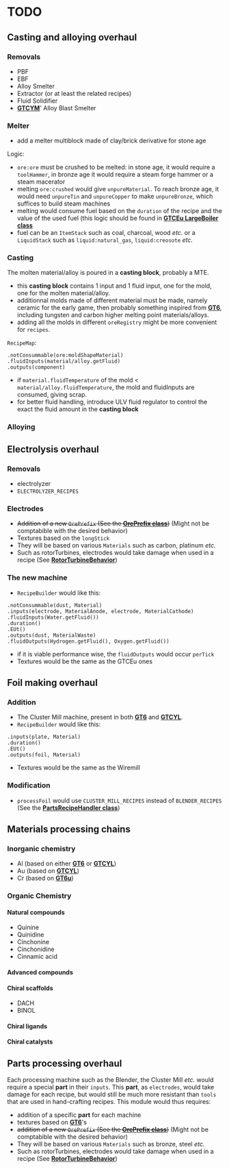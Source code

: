 # TODO


## Casting and alloying overhaul

### Removals
* PBF
* EBF
* Alloy Smelter
* Extractor (or at least the related recipes)
* Fluid Solidifier
* **[GTCYM](https://github.com/GregTechCEu/gregicality-multiblocks)**' Alloy Blast Smelter 

### Melter
* add a melter multiblock made of clay/brick derivative for stone age

Logic:
* `ore:ore` must be crushed to be melted: in stone age, it would require a `toolHammer`, in bronze age it would require a steam forge hammer or a steam macerator
* melting `ore:crushed` would give `unpureMaterial`. To reach bronze age, it would need `unpureTin` and `unpureCopper` to make `unpureBronze`, which suffices to build steam machines
* melting would consume fuel based on the `duration` of the recipe and the value of the used fuel (this logic should be found in **[GTCEu LargeBoiler class](https://github.com/GregTechCEu/GregTech/blob/master/src/main/java/gregtech/api/capability/impl/BoilerRecipeLogic.java)**
* fuel can be an `ItemStack` such as coal, charcoal, wood *etc.* or a `LiquidStack` such as `liquid:natural_gas`, `liquid:creosote` *etc.*  

### Casting
The molten material/alloy is poured in a **casting block**, probably a MTE.
* this **casting block** contains 1 input and 1 fluid input, one for the mold, one for the molten material/alloy.
* additionnal molds made of different material must be made, namely ceramic for the early game, then probably something inspired from **[GT6](https://github.com/GregTech6/gregtech6)**, including tungsten and carbon higher melting point materials/alloys.
* adding all the molds in different `oreRegistry` might be more convenient for `recipes`.

`RecipeMap`:
```
.notConsummable(ore:moldShapeMaterial)
.fluidInputs(material/alloy.getFluid)
.outputs(component)
```
* if `material.fluidTemperature` of the mold < `material/alloy.fluidTemperature`, the mold and fluidInputs are consumed, giving scrap.
* for better fluid handling, introduce ULV fluid regulator to control the exact the fluid amount in the **casting block**

### Alloying 

## Electrolysis overhaul

### Removals

* electrolyzer
* `ELECTROLYZER_RECIPES`

### Electrodes

* ~~Addition of a new `OrePrefix` (See the  **[OrePrefix class](https://github.com/GregTechCEu/GregTech/blob/master/src/main/java/gregtech/api/unification/ore/OrePrefix.java)**)~~ (Might not be comptabible with the desired behavior)
* Textures based on the `longStick`
* They will be based on various `Materials` such as carbon, platinum *etc.*
* Such as rotorTurbines, electrodes would take damage when used in a recipe (See **[RotorTurbineBehavior](https://github.com/GregTechCEu/GregTech/blob/master/src/main/java/gregtech/common/items/behaviors/TurbineRotorBehavior.java)**)

### The new machine

* `RecipeBuilder` would like this:
```
.notConsummable(dust, Material)
.inputs(electrode, MaterialAnode, electrode, MaterialCathode)
.fluidInputs(Water.getFluid())
.duration()
.EUt()
.outputs(dust, MaterialWaste)
.fluidOutputs(Hydrogen.getFluid(), Oxygen.getFluid())
```
* if it is viable performance wise, the `fluidOutputs` would occur `perTick`
* Textures would be the same as the GTCEu ones

## Foil making overhaul

### Addition

* The Cluster Mill machine, present in both **[GT6](https://github.com/GregTech6/gregtech6)** and **[GTCYL](https://github.com/GregTechCEu/gregicality-legacy)**.
* `RecipeBuilder` would like this:
```
.inputs(plate, Material)
.duration()
.EUt()
.outputs(foil, Material)
```
* Textures would be the same as the Wiremill

### Modification

* `processFoil` would use `CLUSTER_MILL_RECIPES` instead of `BLENDER_RECIPES` (See the **[PartsRecipeHandler class](https://github.com/GregTechCEu/GregTech/blob/37864035c16e838ea7d38b40ee7a487a01f52d97/src/main/java/gregtech/loaders/recipe/handlers/PartsRecipeHandler.java#L106-L137)**)

## Materials processing chains

### Inorganic chemistry

* Al (based on either **[GT6](https://github.com/GregTech6/gregtech6)** or **[GTCYL](https://github.com/GregTechCEu/gregicality-legacy)**)
* Au (based on **[GTCYL](https://github.com/GregTechCEu/gregicality-legacy)**)
* Cr (based on **[GT6u](https://github.com/GregTech6-Unofficial/GregTech6-Unofficial)**)

### Organic Chemistry

#### Natural compounds

* Quinine
* Quinidine
* Cinchonine
* Cinchonidine
* Cinnamic acid

#### Advanced compounds

#### Chiral scaffolds

* DACH
* BINOL

#### Chiral ligands

#### Chiral catalysts


## Parts processing overhaul

Each processing machine such as the Blender, the Cluster Mill *etc.* would require a special **part** in their `inputs`. This **part**, as `electrodes`, would take damage for each recipe, but would still be much more resistant than `tools` that are used in hand-crafting recipes. This module would thus requires:
* addition of a specific **part** for each machine
* textures based on **[GT6](https://github.com/GregTech6/gregtech6)**'s
* ~~addition of a new `OrePrefix` (See the  **[OrePrefix class](https://github.com/GregTechCEu/GregTech/blob/master/src/main/java/gregtech/api/unification/ore/OrePrefix.java)**)~~ (Might not be comptabible with the desired behavior)
* They will be based on various `Materials` such as bronze, steel *etc.*
* Such as rotorTurbines, electrodes would take damage when used in a recipe (See **[RotorTurbineBehavior](https://github.com/GregTechCEu/GregTech/blob/master/src/main/java/gregtech/common/items/behaviors/TurbineRotorBehavior.java)**)
